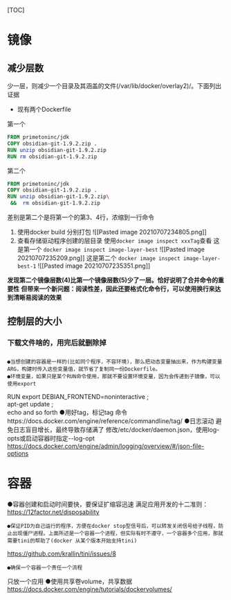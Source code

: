 [TOC]

# 镜像
## 减少层数
少一层，则减少一个目录及其涵盖的文件(/var/lib/docker/overlay2)/。下面列出证据

* 现有两个Dockerfile

第一个
```Dockerfile
FROM primetoninc/jdk 
COPY obsidian-git-1.9.2.zip .
RUN unzip obsidian-git-1.9.2.zip
RUN rm obsidian-git-1.9.2.zip
```
第二个
```Dockerfile
FROM primetoninc/jdk 
COPY obsidian-git-1.9.2.zip .
RUN unzip obsidian-git-1.9.2.zip\
 &&  rm obsidian-git-1.9.2.zip
```
差别是第二个是将第一个的第3、4行，浓缩到一行命令
1. 使用docker build 分别打包
![[Pasted image 20210707234805.png]]
2. 查看存储驱动程序创建的层目录
使用`docker image inspect xxxTag`查看
这是第一个
`docker image inspect image-layer-best`
![[Pasted image 20210707235209.png]]
这是第二个
`docker image inspect image-layer-best-1`
![[Pasted image 20210707235351.png]]

**发现第二个镜像层数(4)比第一个镜像层数(5)少了一层。恰好说明了合并命令的重要性**
**但带来一个新问题：阅读性差，因此还要格式化命令行，可以使用换行来达到清晰易阅读的效果**

## 控制层的大小
### 下载文件啥的，用完后就删除掉
### 
    ●当想创建的容器是一样的(比如同个程序，不容环境)，那么把动态变量抽出来，作为构建变量ARG，构建时传入这些变量值，就节省了复制同一份Dockerfile。
    ●环境变量，如果只是某个RUN命令使用，那就不要设置环境变量，因为会传递到子镜像，可以使用export
RUN export DEBIAN_FRONTEND=noninteractive ;\
    apt-get update ;\
    echo and so forth
    ●用好tag，标记tag 命令https://docs.docker.com/engine/reference/commandline/tag/
    ●日志滚动
避免日志盲目增长，最终导致存储满了
修改/etc/docker/daemon.json，使用log-opts或启动容器时指定--log-opt
https://docs.docker.com/engine/admin/logging/overview/#/json-file-options

# 容器
●容器创建和启动时间要快，要保证扩缩容迅速
满足应用开发的十二准则：https://12factor.net/disposability

    ●保证PID为自己运行的程序，方便在docker stop型信号后，可以转发关闭信号给子线程，防止出现僵尸进程。上面所述是一个容器一个进程，但实际有时不遵守，一个容器多个应用，那就需要tini的帮助了(docker 从某个版本开始支持tini)
https://github.com/krallin/tini/issues/8

    ●确保一个容器一个责任一个流程
只放一个应用
    ●使用共享卷volume，共享数据
https://docs.docker.com/engine/tutorials/dockervolumes/